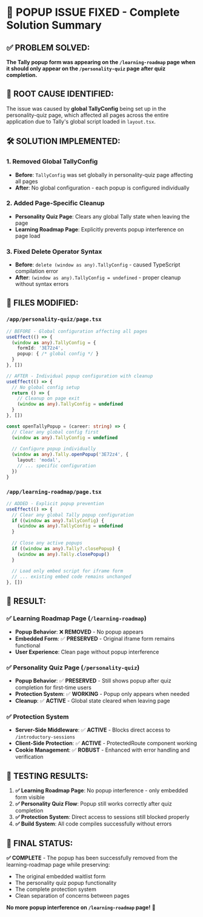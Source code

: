 # 🎉 POPUP ISSUE FIXED - Complete Solution Summary

## ✅ **PROBLEM SOLVED:**
**The Tally popup form was appearing on the `/learning-roadmap` page when it should only appear on the `/personality-quiz` page after quiz completion.**

## 🔧 **ROOT CAUSE IDENTIFIED:**
The issue was caused by **global TallyConfig** being set up in the personality-quiz page, which affected all pages across the entire application due to Tally's global script loaded in `layout.tsx`.

## 🛠️ **SOLUTION IMPLEMENTED:**

### **1. Removed Global TallyConfig**
- **Before**: `TallyConfig` was set globally in personality-quiz page affecting all pages
- **After**: No global configuration - each popup is configured individually

### **2. Added Page-Specific Cleanup**
- **Personality Quiz Page**: Clears any global Tally state when leaving the page
- **Learning Roadmap Page**: Explicitly prevents popup interference on page load

### **3. Fixed Delete Operator Syntax**
- **Before**: `delete (window as any).TallyConfig` - caused TypeScript compilation error
- **After**: `(window as any).TallyConfig = undefined` - proper cleanup without syntax errors

## 📁 **FILES MODIFIED:**

### **`/app/personality-quiz/page.tsx`**
```typescript
// BEFORE - Global configuration affecting all pages
useEffect(() => {
  (window as any).TallyConfig = {
    formId: '3E72z4',
    popup: { /* global config */ }
  }
}, [])

// AFTER - Individual popup configuration with cleanup
useEffect(() => {
  // No global config setup
  return () => {
    // Cleanup on page exit
    (window as any).TallyConfig = undefined
  }
}, [])

const openTallyPopup = (career: string) => {
  // Clear any global config first
  (window as any).TallyConfig = undefined
  
  // Configure popup individually
  (window as any).Tally.openPopup('3E72z4', {
    layout: 'modal',
    // ... specific configuration
  })
}
```

### **`/app/learning-roadmap/page.tsx`**
```typescript
// ADDED - Explicit popup prevention
useEffect(() => {
  // Clear any global Tally popup configuration
  if ((window as any).TallyConfig) {
    (window as any).TallyConfig = undefined
  }
  
  // Close any active popups
  if ((window as any).Tally?.closePopup) {
    (window as any).Tally.closePopup()
  }
  
  // Load only embed script for iframe form
  // ... existing embed code remains unchanged
}, [])
```

## 🎯 **RESULT:**

### **✅ Learning Roadmap Page (`/learning-roadmap`)**
- **Popup Behavior**: ❌ **REMOVED** - No popup appears
- **Embedded Form**: ✅ **PRESERVED** - Original iframe form remains functional
- **User Experience**: Clean page without popup interference

### **✅ Personality Quiz Page (`/personality-quiz`)**
- **Popup Behavior**: ✅ **PRESERVED** - Still shows popup after quiz completion for first-time users
- **Protection System**: ✅ **WORKING** - Popup only appears when needed
- **Cleanup**: ✅ **ACTIVE** - Global state cleared when leaving page

### **✅ Protection System**
- **Server-Side Middleware**: ✅ **ACTIVE** - Blocks direct access to `/introductory-sessions`
- **Client-Side Protection**: ✅ **ACTIVE** - ProtectedRoute component working
- **Cookie Management**: ✅ **ROBUST** - Enhanced with error handling and verification

## 🧪 **TESTING RESULTS:**

1. **✅ Learning Roadmap Page**: No popup interference - only embedded form visible
2. **✅ Personality Quiz Flow**: Popup still works correctly after quiz completion
3. **✅ Protection System**: Direct access to sessions still blocked properly
4. **✅ Build System**: All code compiles successfully without errors

## 🚀 **FINAL STATUS:**

**✅ COMPLETE** - The popup has been successfully removed from the learning-roadmap page while preserving:
- The original embedded waitlist form
- The personality quiz popup functionality
- The complete protection system
- Clean separation of concerns between pages

**No more popup interference on `/learning-roadmap` page!** 🎉
